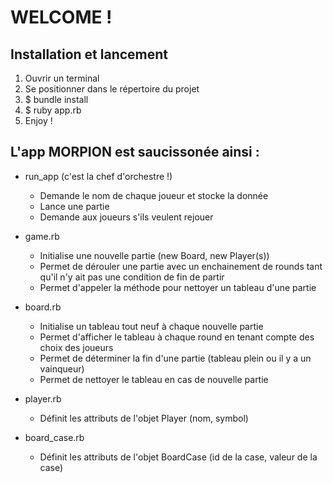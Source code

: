 # WELCOME !

## Installation et lancement

1. Ouvrir un terminal
2. Se positionner dans le répertoire du projet
3. $ bundle install
4. $ ruby app.rb
5. Enjoy !

## L'app MORPION est saucissonée ainsi : 

- run_app (c'est la chef d'orchestre !)
    - Demande le nom de chaque joueur et stocke la donnée
    - Lance une partie
    - Demande aux joueurs s'ils veulent rejouer 

- game.rb 
    - Initialise une nouvelle partie (new Board, new Player(s)) 
    - Permet de dérouler une partie avec un enchainement de rounds tant qu'il n'y ait pas une condition de fin de partir
    - Permet d'appeler la méthode pour nettoyer un tableau d'une partie

- board.rb
    - Initialise un tableau tout neuf à chaque nouvelle partie
    - Permet d'afficher le tableau à chaque round en tenant compte des choix des joueurs 
    - Permet de déterminer la fin d'une partie (tableau plein ou il y a un vainqueur)
    - Permet de nettoyer le tableau en cas de nouvelle partie

- player.rb
    - Définit les attributs de l'objet Player (nom, symbol)

- board_case.rb
    - Définit les attributs de l'objet BoardCase (id de la case, valeur de la case)

